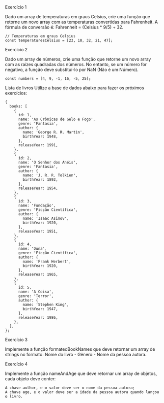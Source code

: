 Exercício 1

Dado um array de temperaturas em graus Celsius, crie uma função que retorne um novo array com as temperaturas convertidas para Fahrenheit. A fórmula de conversão é: Fahrenheit = (Celsius * 9/5) + 32.

```
// Temperaturas em graus Celsius
const temperaturesCelsius = [23, 10, 32, 21, 47];
```

Exercício 2

Dado um array de números, crie uma função que retorne um novo array com as raízes quadradas dos números. No entanto, se um número for negativo, a função deve substituí-lo por NaN (Não é um Número).
```
const numbers = [4, 9, -1, 16, -5, 25];
```

Lista de livros
Utilize a base de dados abaixo para fazer os próximos exercícios:
```
{
  books: [
    {
      id: 1,
      name: 'As Crônicas de Gelo e Fogo',
      genre: 'Fantasia',
      author: {
        name: 'George R. R. Martin',
        birthYear: 1948,
      },
      releaseYear: 1991,
    },
    {
      id: 2,
      name: 'O Senhor dos Anéis',
      genre: 'Fantasia',
      author: {
        name: 'J. R. R. Tolkien',
        birthYear: 1892,
      },
      releaseYear: 1954,
    },
    {
      id: 3,
      name: 'Fundação',
      genre: 'Ficção Científica',
      author: {
        name: 'Isaac Asimov',
        birthYear: 1920,
      },
      releaseYear: 1951,
    },
    {
      id: 4,
      name: 'Duna',
      genre: 'Ficção Científica',
      author: {
        name: 'Frank Herbert',
        birthYear: 1920,
      },
      releaseYear: 1965,
    },
    {
      id: 5,
      name: 'A Coisa',
      genre: 'Terror',
      author: {
        name: 'Stephen King',
        birthYear: 1947,
      },
      releaseYear: 1986,
    },
  ],
};

```
Exercício 3

Implemente a função formatedBookNames que deve retornar um array de strings no formato: Nome do livro - Gênero - Nome da pessoa autora.

Exercício 4

Implemente a função nameAndAge que deve retornar um array de objetos, cada objeto deve conter:

    A chave author, e o valor deve ser o nome da pessoa autora;
    A chave age, e o valor deve ser a idade da pessoa autora quando lançou o livro.
